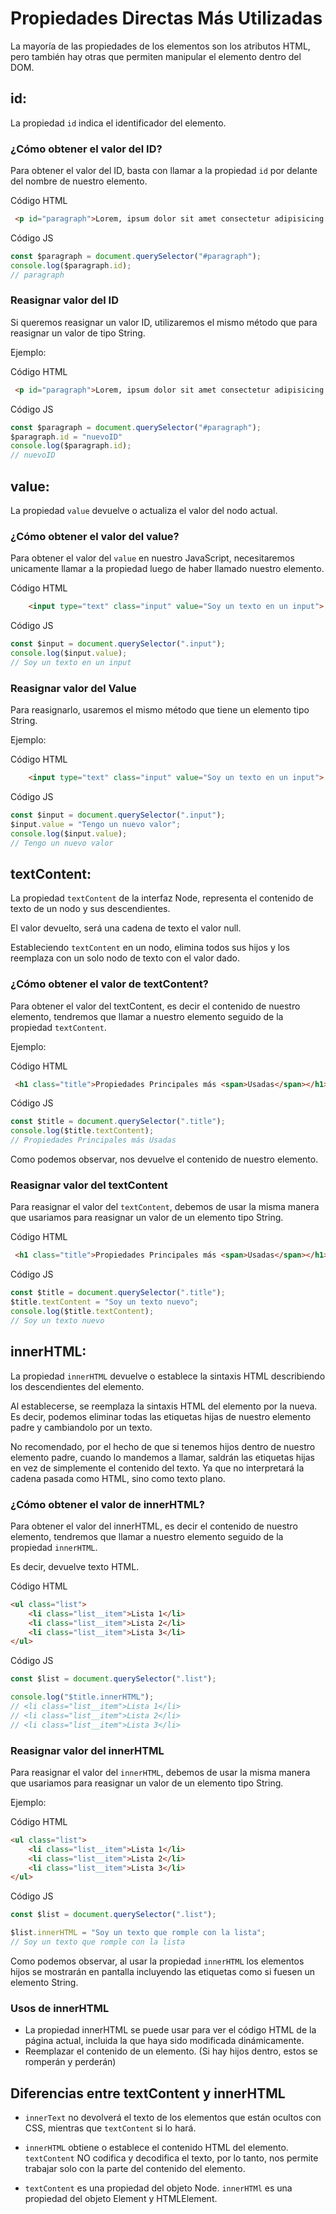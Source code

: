 # Propiedades Directas Más Utilizadas
La mayoría de las propiedades de los elementos son los atributos HTML, pero también hay otras que permiten manipular el elemento dentro del DOM.

## id:
La propiedad `id` indica el identificador del elemento.

### ¿Cómo obtener el valor del ID?
Para obtener el valor del ID, basta con llamar a la propiedad `id` por delante del nombre de nuestro elemento.

Código HTML

````html
 <p id="paragraph">Lorem, ipsum dolor sit amet consectetur adipisicing elit. Numquam, nihil.</p>
````

Código JS

````js
const $paragraph = document.querySelector("#paragraph");
console.log($paragraph.id);
// paragraph
````

### Reasignar valor del ID
Si queremos reasignar un valor ID, utilizaremos el mismo método que para reasignar un valor de tipo String.

Ejemplo:

Código HTML

````html
 <p id="paragraph">Lorem, ipsum dolor sit amet consectetur adipisicing elit. Numquam, nihil.</p>
````

Código JS

````js
const $paragraph = document.querySelector("#paragraph");
$paragraph.id = "nuevoID"
console.log($paragraph.id);
// nuevoID
````

## value:
La propiedad `value` devuelve o actualiza el valor del nodo actual.

### ¿Cómo obtener el valor del value?
Para obtener el valor del `value` en nuestro JavaScript, necesitaremos unicamente llamar a la propiedad luego de haber llamado nuestro elemento.

Código HTML

````html
    <input type="text" class="input" value="Soy un texto en un input">
````

Código JS

````js
const $input = document.querySelector(".input");
console.log($input.value);
// Soy un texto en un input
````

### Reasignar valor del Value
Para reasignarlo, usaremos el mismo método que tiene un elemento tipo String.

Ejemplo:

Código HTML

````html
    <input type="text" class="input" value="Soy un texto en un input">
````

Código JS
````js
const $input = document.querySelector(".input");
$input.value = "Tengo un nuevo valor";
console.log($input.value);
// Tengo un nuevo valor
````

## textContent:

La propiedad `textContent` de la interfaz Node, representa el contenido de texto de un nodo y sus descendientes.

El valor devuelto, será una cadena de texto el valor null.

Estableciendo `textContent` en un nodo, elimina todos sus hijos y los reemplaza con un solo nodo de texto con el valor dado.

### ¿Cómo obtener el valor de textContent?
Para obtener el valor del textContent, es decir el contenido de nuestro elemento, tendremos que llamar a nuestro elemento seguido de la propiedad `textContent`.

Ejemplo:

Código HTML

````html
 <h1 class="title">Propiedades Principales más <span>Usadas</span></h1>
````

Código JS

````js
const $title = document.querySelector(".title");
console.log($title.textContent);
// Propiedades Principales más Usadas
````

Como podemos observar, nos devuelve el contenido de nuestro elemento. 

### Reasignar valor del textContent
Para reasignar el valor del `textContent`, debemos de usar la misma manera que usariamos para reasignar un valor de un elemento tipo String.

Código HTML

````html
 <h1 class="title">Propiedades Principales más <span>Usadas</span></h1>
````

Código JS

````js
const $title = document.querySelector(".title");
$title.textContent = "Soy un texto nuevo";
console.log($title.textContent);
// Soy un texto nuevo
````

## innerHTML:
La propiedad `innerHTML` devuelve o establece la sintaxis HTML describiendo los descendientes del elemento. 

Al establecerse, se reemplaza la sintaxis HTML del elemento por la nueva. Es decir, podemos eliminar todas las etiquetas hijas de nuestro elemento padre y cambiandolo por un texto.

No recomendado, por el hecho de que si tenemos hijos dentro de nuestro elemento padre, cuando lo mandemos a llamar, saldrán las etiquetas hijas en vez de simplemente el contenido del texto. Ya que no interpretará la cadena pasada como HTML, sino como texto plano.


### ¿Cómo obtener el valor de innerHTML?
Para obtener el valor del innerHTML, es decir el contenido de nuestro elemento, tendremos que llamar a nuestro elemento seguido de la propiedad `innerHTML`.

Es decir, devuelve texto HTML.

Código HTML

````html
<ul class="list">
    <li class="list__item">Lista 1</li>
    <li class="list__item">Lista 2</li>
    <li class="list__item">Lista 3</li>
</ul>
````

Código JS

````js
const $list = document.querySelector(".list");

console.log("$title.innerHTML");
// <li class="list__item">Lista 1</li>
// <li class="list__item">Lista 2</li>
// <li class="list__item">Lista 3</li>
````

### Reasignar valor del innerHTML
Para reasignar el valor del `innerHTML`, debemos de usar la misma manera que usariamos para reasignar un valor de un elemento tipo String.

Ejemplo:

Código HTML

````html
<ul class="list">
    <li class="list__item">Lista 1</li>
    <li class="list__item">Lista 2</li>
    <li class="list__item">Lista 3</li>
</ul>
````

Código JS

````js
const $list = document.querySelector(".list");

$list.innerHTML = "Soy un texto que romple con la lista";
// Soy un texto que romple con la lista
````

Como podemos observar, al usar la propiedad `innerHTML` los elementos hijos se mostrarán en pantalla incluyendo las etiquetas como si fuesen un elemento String. 


### Usos de innerHTML

- La propiedad innerHTML se puede usar para ver el código HTML de la página actual, incluida la que haya sido modificada dinámicamente.
- Reemplazar el contenido de un elemento. (Si hay hijos dentro, estos se romperán y perderán)

## Diferencias entre textContent y innerHTML

- `innerText` no devolverá el texto de los elementos que están ocultos con CSS, mientras que `textContent` si lo hará.

- `innerHTML` obtiene o establece el contenido HTML del elemento. `textContent` NO codifica y decodifica el texto, por lo tanto, nos permite trabajar solo con la parte del contenido del elemento.

- `textContent` es una propiedad del objeto Node. `innerHTMl` es una propiedad del objeto Element y HTMLElement.




